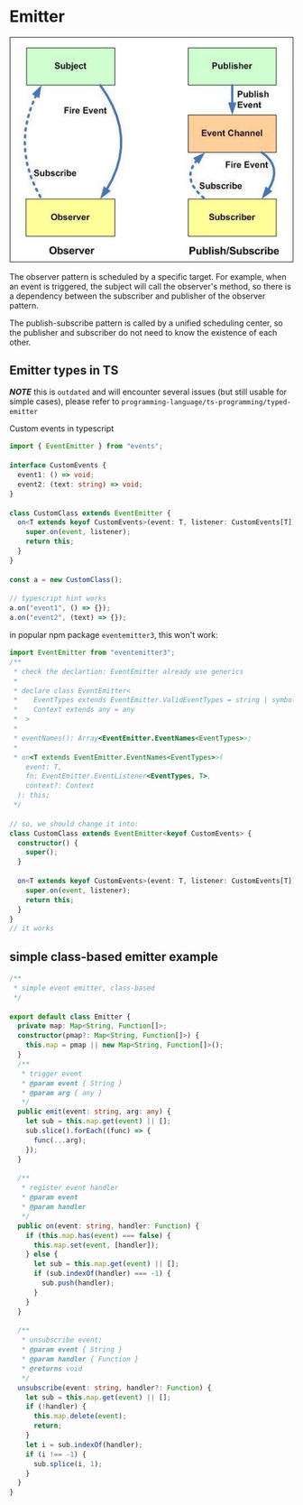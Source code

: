 # Emitter

![pub-sub](/assets/design-pattern/publish-subscribe.png)

The observer pattern is scheduled by a specific target. For example, when an event is triggered, the subject will call the observer's method, so there is a dependency between the subscriber and publisher of the observer pattern.

The publish-subscribe pattern is called by a unified scheduling center, so the publisher and subscriber do not need to know the existence of each other.

## Emitter types in TS

**_NOTE_** this is `outdated` and will encounter several issues (but still usable for simple cases), please refer to `programming-language/ts-programming/typed-emitter`

Custom events in typescript

```ts
import { EventEmitter } from "events";

interface CustomEvents {
  event1: () => void;
  event2: (text: string) => void;
}

class CustomClass extends EventEmitter {
  on<T extends keyof CustomEvents>(event: T, listener: CustomEvents[T]) {
    super.on(event, listener);
    return this;
  }
}

const a = new CustomClass();

// typescript hint works
a.on("event1", () => {});
a.on("event2", (text) => {});
```

in popular npm package `eventemitter3`, this won't work:

```ts
import EventEmitter from "eventemitter3";
/**
 * check the declartion: EventEmitter already use generics
 * 
 * declare class EventEmitter<
 *    EventTypes extends EventEmitter.ValidEventTypes = string | symbol,
 *    Context extends any = any
 *  >
 * 
 * eventNames(): Array<EventEmitter.EventNames<EventTypes>>;
 * 
 * on<T extends EventEmitter.EventNames<EventTypes>>(
    event: T,
    fn: EventEmitter.EventListener<EventTypes, T>,
    context?: Context
  ): this;
 */

// so, we should change it into:
class CustomClass extends EventEmitter<keyof CustomEvents> {
  constructor() {
    super();
  }

  on<T extends keyof CustomEvents>(event: T, listener: CustomEvents[T]) {
    super.on(event, listener);
    return this;
  }
}
// it works
```

## simple class-based emitter example

```ts
/**
 * simple event emitter, class-based
 */

export default class Emitter {
  private map: Map<String, Function[]>;
  constructor(pmap?: Map<String, Function[]>) {
    this.map = pmap || new Map<String, Function[]>();
  }
  /**
   * trigger evemt
   * @param event { String }
   * @param arg { any }
   */
  public emit(event: string, arg: any) {
    let sub = this.map.get(event) || [];
    sub.slice().forEach((func) => {
      func(...arg);
    });
  }

  /**
   * register event handler
   * @param event
   * @param handler
   */
  public on(event: string, handler: Function) {
    if (this.map.has(event) === false) {
      this.map.set(event, [handler]);
    } else {
      let sub = this.map.get(event) || [];
      if (sub.indexOf(handler) === -1) {
        sub.push(handler);
      }
    }
  }

  /**
   * unsubscribe event;
   * @param event { String }
   * @param handler { Function }
   * @returns void
   */
  unsubscribe(event: string, handler?: Function) {
    let sub = this.map.get(event) || [];
    if (!handler) {
      this.map.delete(event);
      return;
    }
    let i = sub.indexOf(handler);
    if (i !== -1) {
      sub.splice(i, 1);
    }
  }
}
```
